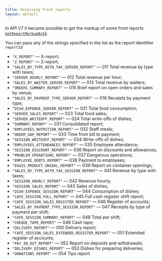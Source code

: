 ```yaml
---
title: Receiving front reports
layout: default
---
```


In API V7 it became possible to get the markup of some front reports
[`GetReportMarkupById`](https://syrve.github.io/front.api.sdk/v7/html/M_Resto_Front_Api_IOperationService_GetReportMarkupById.htm).

You can pass any of the strings specified in the list as the report identifier `reportId`

+ `"X_REPORT"` — X-report;
+ `"Z_REPORT"` — Z-report;
+ `"SALES_BY_TYPE_WITH_TAX_SERVER_REPORT"` — 011 Total revenue by type with taxes;
+ `"SERVER_HOURLY_REPORT"` — 012 Total revenue per hour;
+ `"SALES_BY_WAITER_SERVER_REPORT"` — 013 Total revenue by waiters;
+ `"ORDERS_SUMMARY_REPORT"` — 015 Brief report on open orders and sales by venue;
+ `"SALES_BY_PAYMENT_TYPE_SERVER_REPORT"` — 016 Receipts by payment type;
+ `"DISH_EXPENSE_SERVER_REPORT"` — 021 Total food consumption;
+ `"SERVER_SALES_REPORT"` — 023 Total food sales;
+ `"SERVER_WRITEOFF_REPORT"` — 024 Total write-offs of dishes;
+ `"SUMMARY_REPORT"` — 031 Consolidated report;
+ `"EMPLOYEES_NUTRITION_REPORT"` — 032 Staff meals;
+ `"ORDER_GAP_REPORT"` — 033 Time from bill to payment;
+ `"SESSION_WRITEOFF_REPORT"` — 034 Write-offs of dishes;
+ `"EMPLOYEES_ATTENDANCES_REPORT"` — 035 Employee attendance;
+ `"SESSION_DISCOUNT_REPORT"` — 036 Report on discounts and allowances;
+ `"PROBLEM_OPERATIONS_REPORT"` — 037 Dangerous operations;
+ `"EMPLOYEE_DEBTS_REPORT"` — 038 Payment to employees;
+ `"EGAIS_PRODUCT_UNSEAL_REPORT"` — 039 Report on container openings;
+ `"SALES_BY_TYPE_WITH_TAX_SESSION_REPORT"` — 041 Revenue by type with taxes;
+ `"SESSION_HOURLY_REPORT"` — 042 Revenue hourly;
+ `"SESSION_SALES_REPORT"` — 043 Sales of dishes;
+ `"DISH_EXPENSE_SESSION_REPORT"` — 044 Consumption of dishes;
+ `"CAFE_SESSION_FULL_REPORT"` — 045 Full cash register shift report;
+ `"CAFE_SESSION_SALES_REGISTER_REPORT"` — 046 Register of accounts;
+ `"SALES_BY_PAYMENT_TYPE_SESSION_REPORT"` — 047 Receipts by type of payment per shift;
+ `"CAFE_SESSION_SUMMARY_REPORT"` — 048 Total per shift;
+ `"CHEQUE_TAPE_REPORT"` — 049 Cash tape;
+ `"DELIVERY_REPORT"` — 050 Delivery report;
+ `"CAFE_SESSION_SALES_EXTENDED_REGISTER_REPORT"` — 051 Extended register of accounts;
+ `"PAY_IN_OUT_REPORT"` — 052 Report on deposits and withdrawals;
+ `"DELIVERY_DISHES_REPORT"` — 053 Dishes for preparing deliveries;
+ `"DONATIONS_REPORT"` — 054 Tips report.